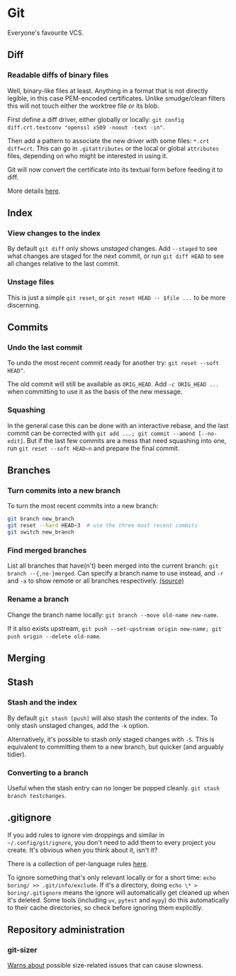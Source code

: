 # Git

Everyone's favourite VCS.

## Diff

### Readable diffs of binary files

Well, binary-like files at least.
Anything in a format that is not directly legible, in this case PEM-encoded certificates.
Unlike smudge/clean filters this will not touch either the worktree file or its blob.

First define a diff driver, either globally or locally: `git config diff.crt.textconv "openssl x509 -noout -text -in"`.

Then add a pattern to associate the new driver with some files: `*.crt diff=crt`.
This can go in `.gitattributes` or the local or global `attributes` files, depending on who might be interested in using it.

Git will now convert the certificate into its textual form before feeding it to diff.

More details [here](https://www.kernel.org/pub/software/scm/git/docs/gitattributes.html#_performing_text_diffs_of_binary_files).

## Index

### View changes to the index

By default `git diff` only shows *unstaged* changes.
Add `--staged` to see what changes are staged for the next commit, or run `git diff HEAD` to see all changes relative to the last commit.

### Unstage files

This is just a simple `git reset`, or `git reset HEAD -- $file ...` to be more discerning.

## Commits

### Undo the last commit

To undo the most recent commit ready for another try: `git reset --soft HEAD^`.

The old commit will still be available as `ORIG_HEAD`.
Add `-c ORIG_HEAD ...` when committing to use it as the basis of the new message.

### Squashing

In the general case this can be done with an interactive rebase, and the last commit can be corrected with `git add ...; git commit --amend [--no-edit]`.
But if the last few commits are a mess that need squashing into one, run `git reset --soft HEAD~n` and prepare the final commit.

## Branches

### Turn commits into a new branch

To turn the most recent commits into a new branch:

```sh
git branch new_branch
git reset --hard HEAD~3  # use the three most recent commits
git switch new_branch
```

### Find merged branches

List all branches that have(n't) been merged into the current branch: `git branch --{,no-}merged`.
Can specify a branch name to use instead, and `-r` and `-a` to show remote or all branches respectively.
[(source)](https://stackoverflow.com/questions/226976/how-can-i-know-if-a-branch-has-been-already-merged-into-master)

### Rename a branch

Change the branch name locally: `git branch --move old-name new-name`.

If it also exists upstream, `git push --set-upstream origin new-name; git push origin --delete old-name`.

## Merging

## Stash

### Stash and the index

By default `git stash [push]` will also stash the contents of the index.
To only stash unstaged changes, add the `-k` option.

Alternatively, it's possible to stash *only* staged changes with `-S`.
This is equivalent to committing them to a new branch, but quicker (and arguably tidier).

### Converting to a branch

Useful when the stash entry can no longer be popped cleanly. `git stash branch testchanges`.

## .gitignore

If you add rules to ignore vim droppings and similar in `~/.config/git/ignore`, you don't need to add them to every project you create.
It's obvious when you think about it, isn't it?

There is a collection of per-language rules [here](https://github.com/github/gitignore).

To ignore something that's only relevant locally or for a short time: `echo boring/ >> .git/info/exclude`.
If it's a directory, doing `echo \* > boring/.gitignore` means the ignore will automatically get cleaned up when it's deleted.
Some tools (including `uv`, `pytest` and `mypy`) do this automatically to their cache directories, so check before ignoring them explicitly.

## Repository administration

### git-sizer

[Warns about](https://github.com/github/git-sizer) possible size-related issues that can cause slowness.
